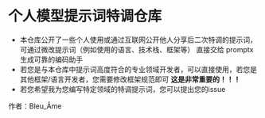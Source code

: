 # 个人模型提示词特调仓库

- 本仓库公开了一些个人使用或通过互联网公开他人分享后二次特调的提示词，可通过微改提示词（例如使用的语言、技术栈、框架等） 直接交给 promptx 生成可靠的编码助手
- 若您是与本仓库中提示词高度符合的专业领域开发者，可以直接使用，若您是其他框架/语言开发者，您需要修改框架规范即可 **这是非常重要的！！！**
- 若您希望我为您编写特定领域的特调提示词，您可以提出您的issue

作者：Bleu_Âme

